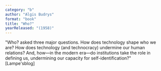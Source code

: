 ```yaml
---
category: "b"
author: "Algis Budrys"
format: "book"
title: "Who?"
yearReleased: "(1958)"
---
```

"Who? asked three major questions. How does technology shape who we are? How does technology (and technocracy) undermine our human relations? And, how—in the modern era—do institutions take the role in defining us, undermining our capacity for self-identification?" [Lampe'sblog]
 